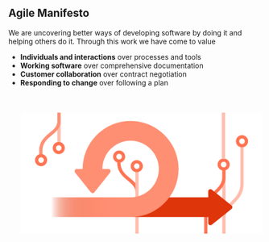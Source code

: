 ## Agile Manifesto

We are uncovering better ways of developing software by doing it and helping others do it.
Through this work we have come to value

- **Individuals and interactions** over processes and tools
- **Working software** over comprehensive documentation
- **Customer collaboration** over contract negotiation
- **Responding to change** over following a plan
\
\
\
\
![logo](_media/agile-default.png)
